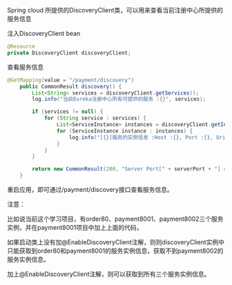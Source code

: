 



Spring cloud 所提供的DiscoveryClient类，可以用来查看当前注册中心所提供的服务信息



注入DiscoveryClient bean

```java
@Resource
private DiscoveryClient discoveryClient;
```

查看服务信息

```java
@GetMapping(value = "/payment/discovery")
    public CommonResult discovery() {
        List<String> services = discoveryClient.getServices();
        log.info("当前Eureka注册中心所有可提供的服务 :{}", services);

        if (services != null) {
            for (String service : services) {
                List<ServiceInstance> instances = discoveryClient.getInstances(service);
                for (ServiceInstance instance : instances) {
                    log.info("[{}]服务的实例信息 :Host :{}, Port :{}, Uri :{}, InstanceId :{}, ServiceId :{}, Scheme :{}, Metadata :{}", service, instance.getHost(),instance.getPort(),instance.getUri(),instance.getInstanceId(),instance.getServiceId(),instance.getScheme(),instance.getMetadata());
                }
            }
        }

        return new CommonResult(200, "Server Port[" + serverPort + "] service discovery", discoveryClient);
    }
```



重启应用，即可通过/payment/discovery接口查看服务信息。



注意：

比如说当前这个学习项目，有order80、payment8001、payment8002三个服务实例，并在payment8001项目中加上上面的代码，

如果启动类上没有加@EnableDiscoveryClient注解，则则discoveryClient实例中只能获取到order80和payment8001的服务实例信息，获取不到payment8002的服务实例信息。

加上@EnableDiscoveryClient注解，则可以获取到所有三个服务实例信息。